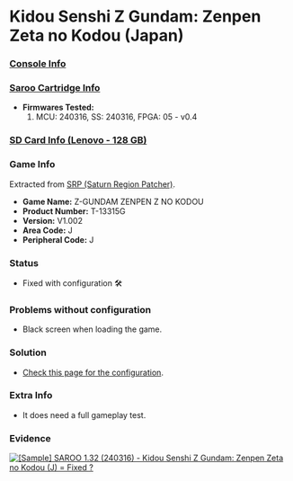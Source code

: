 # Kidou Senshi Z Gundam: Zenpen Zeta no Kodou (Japan)

### [Console Info](../../../../../Info/Consoles/VA13/README.md)

### [Saroo Cartridge Info](../../../../../Info/Cartridges/RetroGameParadiseStore/1.32F/README.md)

- <b>Firmwares Tested:</b>
  1. MCU: 240316, SS: 240316, FPGA: 05 - v0.4

### [SD Card Info (Lenovo - 128 GB)](../../../../../Info/SdCards/Lenovo/128GB/fat32/README.md)

### Game Info

Extracted from [SRP (Saturn Region Patcher)](https://segaxtreme.net/resources/saturn-region-patcher.81/download).

- <b>Game Name:</b> Z-GUNDAM ZENPEN Z NO KODOU
- <b>Product Number:</b> T-13315G
- <b>Version:</b> V1.002
- <b>Area Code:</b> J
- <b>Peripheral Code:</b> J

### Status

- Fixed with configuration :hammer_and_wrench:

### Problems without configuration

- Black screen when loading the game.

### Solution

- [Check this page for the configuration](https://github.com/williamdsw/saroo-configuration-list/blob/master/Regions/Retails/Japan/T-13315G/README.md).

### Extra Info

- It does need a full gameplay test.

### Evidence

[![[Sample] SAROO 1.32 (240316) - Kidou Senshi Z Gundam: Zenpen Zeta no Kodou (J) = Fixed ?](https://img.youtube.com/vi/CQKfCqDX3vk/0.jpg)](https://www.youtube.com/watch?v=CQKfCqDX3vk)
